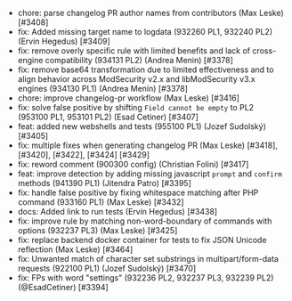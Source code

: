 * chore: parse changelog PR author names from contributors (Max Leske) [#3408]
* fix: Added missing target name to logdata (932260 PL1, 932240 PL2) (Ervin Hegedus) [#3409]
* fix: remove overly specific rule with limited benefits and lack of cross-engine compatibility (934131 PL2) (Andrea Menin) [#3378]
* fix: remove base64 transformation due to limited effectiveness and to align behavior across ModSecurity v2.x and libModSecurity v3.x engines (934130 PL1) (Andrea Menin) [#3378]
* chore: improve changelog-pr workflow (Max Leske) [#3416]
* fix: solve false positive by shifting ``Field cannot be empty`` to PL2 (953100 PL1, 953101 PL2) (Esad Cetiner) [#3407]
* feat: added new webshells and tests (955100 PL1) (Jozef Sudolský) [#3405]
* fix: multiple fixes when generating changelog PR (Max Leske) [#3418], [#3420], [#3422], [#3424] [#3429]
* fix: reword comment (900300 config) (Christian Folini) [#3417]
* feat: improve detection by adding missing javascript `prompt` and `confirm` methods (941390 PL1) (Jitendra Patro) [#3395]
* fix: handle false positive by fixing whitespace matching after PHP command (933160 PL1) (Max Leske) [#3432]
* docs: Added link to run tests (Ervin Hegedus) [#3438]
* fix: improve rule by matching non-word-boundary of commands with options (932237 PL3) (Max Leske) [#3425]
* fix: replace backend docker container for tests to fix JSON Unicode reflection (Max Leske) [#3464]
* fix: Unwanted match of character set substrings in multipart/form-data requests (922100 PL1) (Jozef Sudolský) [#3470]
* fix: FPs with word "settings" (932236 PL2, 932237 PL3, 932239 PL2) (@EsadCetiner) [#3394]
